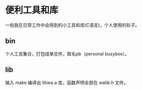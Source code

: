 # 便利工具和库

一些我在日常工作中会用到的小工具和库(C语言)，个人使用的轮子。

## bin

个人工具集合，打包成单文件，取名pb（personal busybox）。

## lib

输入 make 编译出 libwa.a 库，函数声明全部在 walib.h 文件。
